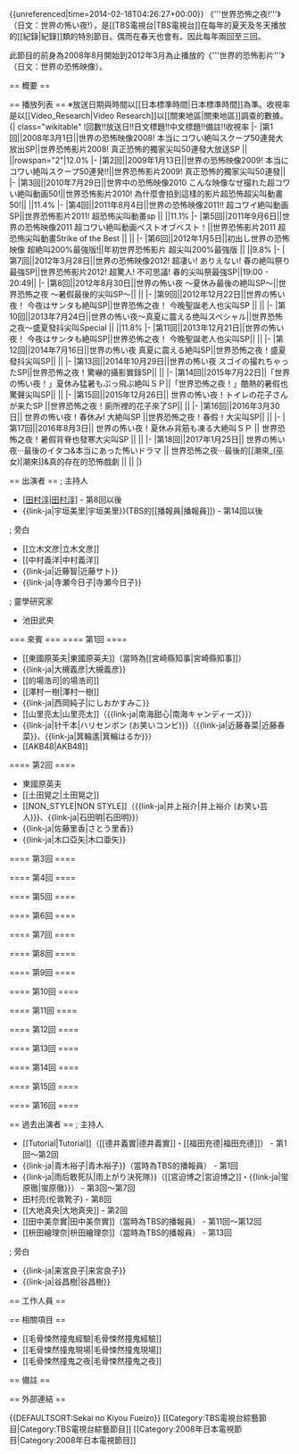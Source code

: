 {{unreferenced|time=2014-02-18T04:26:27+00:00}}
《'''世界恐怖之夜!'''》（日文：世界の怖い夜!），是[[TBS電視台|TBS電視台]]在每年的夏天及冬天播放的[[紀錄|紀錄]]類的特別節目。偶而在春天也會有。因此每年兩回至三回。

此節目的前身為2008年8月開始到2012年3月為止播放的《'''世界的恐怖影片'''》（日文：世界の恐怖映像）。

== 概要 ==


== 播放列表 ==
※放送日期與時間以[[日本標準時間|日本標準時間]]為準。收視率是以[[Video_Research|Video Research]]以[[關東地區|關東地區]]調查的數據。
{| class="wikitable"
!回數!!放送日!!日文標題!!中文標題!!備註!!收視率
|-
|第1回||2008年3月1日||世界の恐怖映像2008! 本当にコワい絶叫スクープ50連発大放出SP||世界恐怖影片2008! 真正恐怖的獨家尖叫50連發大放送SP || ||rowspan="2"|12.0%
|-
|第2回||2009年1月13日||世界の恐怖映像2009! 本当にコワい絶叫スクープ50連発!!||世界恐怖影片2009! 真正恐怖的獨家尖叫50連發||
|-
|第3回||2010年7月29日||世界中の恐怖映像2010 こんな映像なぜ撮れた超コワい絶叫動画50!||世界恐怖影片2010! 為什麼會拍到這樣的影片超恐怖超尖叫動畫50!|| ||11.4%
|-
|第4回||2011年8月4日||世界の恐怖映像2011!! 超コワイ絶叫動画SP||世界恐怖影片2011! 超恐怖尖叫動畫sp || ||11.1%
|-
|第5回||2011年9月6日||世界の恐怖映像2011 超コワい絶叫動画ベストオブベスト！||世界恐怖影片2011 超恐怖尖叫動畫Strike of the Best || ||
|-
|第6回||2012年1月5日||初出し世界の恐怖映像 超絶叫200%最強版!||年初世界恐怖影片 超尖叫200%最強版 || ||9.8%
|-
|第7回||2012年3月28日||世界の恐怖映像2012! 超凄い! ありえない! 春の絶叫祭り最強SP||世界恐怖影片2012! 超驚人! 不可思議! 春的尖叫祭最強SP||19:00 - 20:49||
|-
|第8回||2012年8月30日||世界の怖い夜 ～夏休み最後の絶叫SP～||世界恐怖之夜 ～暑假最後的尖叫SP～|| ||
|-
|第9回||2012年12月22日||世界の怖い夜！ 今夜はサンタも絶叫SP||世界恐怖之夜！ 今晚聖誕老人也尖叫SP || ||
|-
|第10回||2013年7月24日||世界の怖い夜～真夏に震える绝叫スペシャル||世界恐怖之夜～盛夏發抖尖叫Special || ||11.8%
|-
|第11回||2013年12月21日||世界の怖い夜！ 今夜はサンタも絶叫SP||世界恐怖之夜！ 今晚聖誕老人也尖叫SP|| ||
|-
|第12回||2014年7月16日||世界の怖い夜 真夏に震える絶叫SP||世界恐怖之夜！盛夏發抖尖叫SP|| ||
|-
|第13回||2014年10月29日||世界の怖い夜 スゴイの撮れちゃったSP||世界恐怖之夜！驚嚇的攝影實錄SP|| ||
|-
|第14回||2015年7月22日||「世界の怖い夜！」夏休み猛暑もぶっ飛ぶ絶叫ＳＰ||「世界恐怖之夜！」酷熱的暑假也驚聲尖叫SP|| ||
|-
|第15回||2015年12月26日|| 世界の怖い夜！トイレの花子さんが来たSP ||世界恐怖之夜！廁所裡的花子來了SP|| ||
|-
|第16回||2016年3月30日|| 世界の怖い夜！春休み! 大絶叫SP ||世界恐怖之夜！春假！大尖叫SP|| ||
|-
|第17回||2016年8月3日|| 世界の怖い夜！夏休み背筋も凍る大絶叫ＳＰ || 世界恐怖之夜！暑假背脊也發寒大尖叫SP || ||
|-
|第18回||2017年1月25日|| 世界の怖い夜···最後のイタコ&本当にあった怖いドラマ || 世界恐怖之夜···最後的[[潮來_(巫女)|潮來]]&真的存在的恐怖戲劇 || ||
|}

== 出演者 ==
; 主持人
* [[田村淳|田村淳]]([[伦敦靴子|伦敦靴子]])  - 第8回以後
* {{link-ja|宇垣美里|宇垣美里}}(TBS的[[播報員|播報員]])  - 第14回以後

; 旁白
* [[立木文彦|立木文彦]]
* [[中村義洋|中村義洋]]
* {{link-ja|近藤智|近藤サト}}
* {{link-ja|寺瀬今日子|寺瀬今日子}}

; 靈學研究家
* 池田武央

=== 來賓 ===
==== 第1回 ====
* [[東國原英夫|東國原英夫]]（當時為[[宮崎縣知事|宮崎縣知事]]）
* {{link-ja|大槻義彦|大槻義彦}}
* [[的場浩司|的場浩司]]
* [[澤村一樹|澤村一樹]]
* {{link-ja|西岡純子|にしおかすみこ}}
* [[山里亮太|山里亮太]]（{{link-ja|南海甜心|南海キャンディーズ}}）
* {{link-ja|针千本|ハリセンボン (お笑いコンビ)}}（{{link-ja|近藤春菜|近藤春菜}}、{{link-ja|箕輪遙|箕輪はるか}}）
* [[AKB48|AKB48]]

==== 第2回 ====
* 東國原英夫
* [[土田晃之|土田晃之]]
* [[NON_STYLE|NON STYLE]]（{{link-ja|井上裕介|井上裕介 (お笑い芸人)}}、{{link-ja|石田明|石田明}}）
* {{link-ja|佐藤里香|さとう里香}}
* {{link-ja|木口亞矢|木口亜矢}}

==== 第3回 ====

==== 第4回 ====

==== 第5回 ====

==== 第6回 ====

==== 第7回 ====

==== 第8回 ====

==== 第9回 ====

==== 第10回 ====

==== 第11回 ====

==== 第12回 ====

==== 第13回 ====

==== 第14回 ====

==== 第15回 ====

==== 第16回 ====

== 過去出演者 ==
; 主持人
* [[Tutorial|Tutorial]]（[[德井義實|德井義實]]・[[福田充德|福田充德]]） - 第1回～第2回
* {{link-ja|青木裕子|青木裕子}}（當時為TBS的播報員） - 第1回
* {{link-ja|雨后敢死队|雨上がり決死隊}}（[[宮迫博之|宮迫博之]]・{{link-ja|蛍原徹|蛍原徹}}） - 第3回～第7回
* 田村亮(伦敦靴子)  - 第8回
* [[大地真央|大地真央]] - 第2回
* [[田中美奈實|田中美奈實]]（當時為TBS的播報員） - 第11回～第12回
* [[枡田繪理奈|枡田繪理奈]]（當時為TBS的播報員） - 第13回

; 旁白
* {{link-ja|来宮良子|来宮良子}}
* {{link-ja|谷昌樹|谷昌樹}}

== 工作人員 ==


== 相關項目 ==
* [[毛骨悚然撞鬼經驗|毛骨悚然撞鬼經驗]]
* [[毛骨悚然撞鬼現場|毛骨悚然撞鬼現場]]
* [[毛骨悚然撞鬼之夜|毛骨悚然撞鬼之夜]]

== 備註 ==

== 外部連結 ==

{{DEFAULTSORT:Sekai no Kiyou Fueizo}}
[[Category:TBS電視台綜藝節目|Category:TBS電視台綜藝節目]]
[[Category:2008年日本電視節目|Category:2008年日本電視節目]]